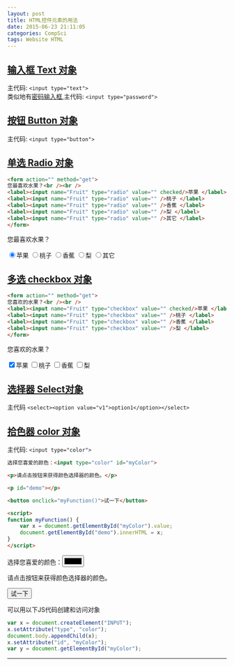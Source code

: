 ```yaml
---
layout: post
title: HTML控件元素的用法
date: 2015-06-23 21:11:05
categories: CompSci
tags: Website HTML
---
```


## [输入框 Text 对象](http://www.w3school.com.cn/jsref/dom_obj_text.asp)
主代码: `<input type="text">`   
类似地有[密码输入框](http://www.w3school.com.cn/jsref/dom_obj_password.asp),主代码: `<input type="password">`

## [按钮 Button 对象](http://www.w3school.com.cn/jsref/dom_obj_button.asp)
主代码: `<input type="button">`

## [单选 Radio 对象](http://www.w3school.com.cn/jsref/dom_obj_radio.asp)

~~~ html
<form action="" method="get"> 
您最喜欢水果？<br /><br /> 
<label><input name="Fruit" type="radio" value="" checked/>苹果 </label> 
<label><input name="Fruit" type="radio" value="" />桃子 </label> 
<label><input name="Fruit" type="radio" value="" />香蕉 </label> 
<label><input name="Fruit" type="radio" value="" />梨 </label> 
<label><input name="Fruit" type="radio" value="" />其它 </label> 
</form> 
~~~

<form action="" method="get"> 
您最喜欢水果？<br /><br /> 
<label><input name="Fruit" type="radio" value="" checked/>苹果 </label> 
<label><input name="Fruit" type="radio" value="" />桃子 </label> 
<label><input name="Fruit" type="radio" value="" />香蕉 </label> 
<label><input name="Fruit" type="radio" value="" />梨 </label> 
<label><input name="Fruit" type="radio" value="" />其它 </label> 
</form> 

## [多选 checkbox 对象]()

~~~ html
<form action="" method="get"> 
您喜欢的水果？<br /><br /> 
<label><input name="Fruit" type="checkbox" value="" checked/>苹果 </label> 
<label><input name="Fruit" type="checkbox" value="" />桃子 </label> 
<label><input name="Fruit" type="checkbox" value="" />香蕉 </label> 
<label><input name="Fruit" type="checkbox" value="" />梨 </label> 
</form> 
~~~

<form action="" method="get"> 
您喜欢的水果？<br /><br /> 
<label><input name="Fruit" type="checkbox" value="" checked/>苹果 </label> 
<label><input name="Fruit" type="checkbox" value="" />桃子 </label> 
<label><input name="Fruit" type="checkbox" value="" />香蕉 </label> 
<label><input name="Fruit" type="checkbox" value="" />梨 </label> 
</form> 

## [选择器 Select对象](http://www.w3school.com.cn/jsref/dom_obj_select.asp)
主代码 `<select><option value="v1">option1</option></select>`

## [拾色器 color 对象](http://www.w3school.com.cn/jsref/dom_obj_color.asp)
主代码: `<input type="color">`

~~~ html
选择您喜爱的颜色：<input type="color" id="myColor">

<p>请点击按钮来获得颜色选择器的颜色。</p>

<p id="demo"></p>

<button onclick="myFunction()">试一下</button>

<script>
function myFunction() {
    var x = document.getElementById("myColor").value;
    document.getElementById("demo").innerHTML = x;
}
</script>
~~~

选择您喜爱的颜色：<input type="color" id="myColor">
<p>请点击按钮来获得颜色选择器的颜色。</p>
<p id="demo"></p>
<button onclick="myFunction()">试一下</button>

<script>function myFunction() {var x = document.getElementById("myColor").value;document.getElementById("demo").innerHTML = x;}</script>

可以用以下JS代码创建和访问对象

~~~ javascript
var x = document.createElement("INPUT");
x.setAttribute("type", "color");
document.body.appendChild(x);
x.setAttribute("id", "myColor");
var y = document.getElementById("myColor");
~~~

---
